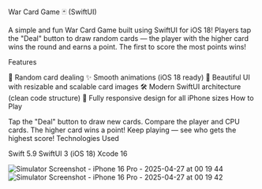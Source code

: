 War Card Game 🃏 (SwiftUI)

A simple and fun War Card Game built using SwiftUI for iOS 18!
Players tap the "Deal" button to draw random cards — the player with the higher card wins the round and earns a point.
The first to score the most points wins!

Features

🎴 Random card dealing
✨ Smooth animations (iOS 18 ready)
🌈 Beautiful UI with resizable and scalable card images
🛠️ Modern SwiftUI architecture (clean code structure)
📱 Fully responsive design for all iPhone sizes
How to Play

Tap the "Deal" button to draw new cards.
Compare the player and CPU cards.
The higher card wins a point!
Keep playing — see who gets the highest score!
Technologies Used

Swift 5.9
SwiftUI 3 (iOS 18)
Xcode 16

![Simulator Screenshot - iPhone 16 Pro - 2025-04-27 at 00 19 44](https://github.com/user-attachments/assets/5e94dde6-3244-4a06-a61d-bd630d7bdc58)
![Simulator Screenshot - iPhone 16 Pro - 2025-04-27 at 00 19 42](https://github.com/user-attachments/assets/f3916109-0135-4454-84c1-cbafabc5a101)
